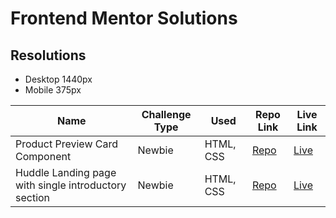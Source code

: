 # Frontend Mentor Solutions

## Resolutions
- Desktop 1440px
- Mobile 375px 

| Name  | Challenge Type | Used | Repo Link | Live Link |
| --------------| ---- | ---- | ----- | ----- |
| Product Preview Card Component | Newbie | HTML, CSS | [Repo](https://github.com/harshika07/frontendmentor/tree/main/product-card-preview-component) | [Live](https://product-preview-caco.netlify.app/) |
| Huddle Landing page with single introductory section | Newbie | HTML, CSS | [Repo](https://github.com/harshika07/frontendmentor/tree/main/product-card-preview-component)  | [Live](https://huddle-landing-page-caco.netlify.app/) |
